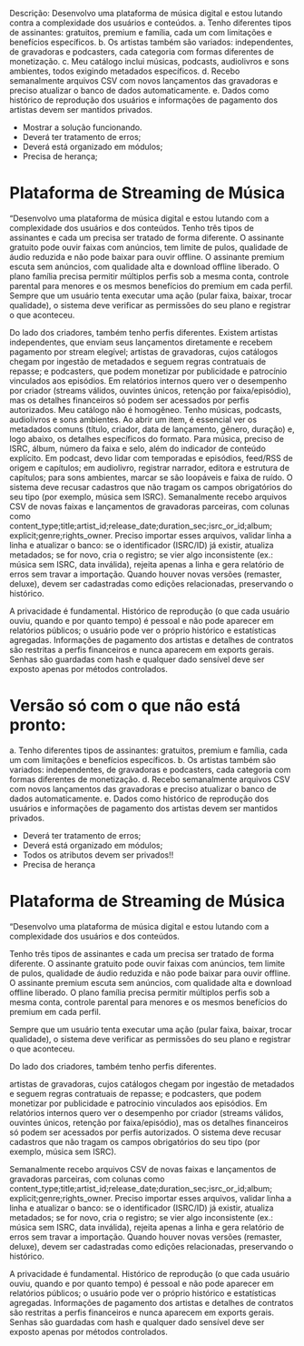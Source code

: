 Descrição: Desenvolvo uma plataforma de música digital e estou lutando contra a complexidade dos usuários e conteúdos. 
a. Tenho diferentes tipos de assinantes: gratuitos, premium e família, cada um com limitações e benefícios específicos. 
b. Os artistas também são variados: independentes, de gravadoras e podcasters, cada categoria com formas diferentes de monetização. 
c. Meu catálogo inclui músicas, podcasts, audiolivros e sons ambientes, todos exigindo metadados específicos. 
d. Recebo semanalmente arquivos CSV com novos lançamentos das gravadoras e preciso atualizar o banco de dados automaticamente. 
e. Dados como histórico de reprodução dos usuários e informações de pagamento dos artistas devem ser mantidos privados.

* Mostrar a solução funcionando.
* Deverá ter tratamento de erros;
* Deverá está organizado em módulos;
* Precisa de herança;

# Plataforma de Streaming de Música

“Desenvolvo uma plataforma de música digital e estou lutando com a complexidade dos usuários e dos conteúdos. Tenho três tipos de assinantes e cada um precisa ser tratado de forma 
diferente. O assinante gratuito pode ouvir faixas com anúncios, tem limite de pulos, qualidade de áudio reduzida e não pode baixar para ouvir offline. O assinante premium escuta sem
anúncios, com qualidade alta e download offline liberado. O plano família precisa permitir múltiplos perfis sob a mesma conta, controle parental para menores e os mesmos benefícios 
do premium em cada perfil. Sempre que um usuário tenta executar uma ação (pular faixa, baixar, trocar qualidade), o sistema deve verificar as permissões do seu plano e registrar o 
que aconteceu.

Do lado dos criadores, também tenho perfis diferentes. Existem artistas independentes, que enviam seus lançamentos diretamente e recebem pagamento por stream elegível; 
artistas de gravadoras, cujos catálogos chegam por ingestão de metadados e seguem regras contratuais de repasse; e podcasters, que podem monetizar por publicidade e patrocínio 
vinculados aos episódios. Em relatórios internos quero ver o desempenho por criador (streams válidos, ouvintes únicos, retenção por faixa/episódio), mas os detalhes financeiros só 
podem ser acessados por perfis autorizados.
Meu catálogo não é homogêneo. Tenho músicas, podcasts, audiolivros e sons ambientes. Ao abrir um item, é essencial ver os metadados comuns (título, criador, data de lançamento, 
gênero, duração) e, logo abaixo, os detalhes específicos do formato. Para música, preciso de ISRC, álbum, número da faixa e selo, além do indicador de conteúdo explícito. 
Em podcast, devo lidar com temporadas e episódios, feed/RSS de origem e capítulos; em audiolivro, registrar narrador, editora e estrutura de capítulos; para sons ambientes, 
marcar se são loopáveis e faixa de ruído. O sistema deve recusar cadastros que não tragam os campos obrigatórios do seu tipo (por exemplo, música sem ISRC).
Semanalmente recebo arquivos CSV de novas faixas e lançamentos de gravadoras parceiras, com colunas como content_type;title;artist_id;release_date;duration_sec;isrc_or_id;album;
explicit;genre;rights_owner. Preciso importar esses arquivos, validar linha a linha e atualizar o banco: se o identificador (ISRC/ID) já existir, atualiza metadados; se for novo,
cria o registro; se vier algo inconsistente (ex.: música sem ISRC, data inválida), rejeita apenas a linha e gera relatório de erros sem travar a importação. Quando houver novas 
versões (remaster, deluxe), devem ser cadastradas como edições relacionadas, preservando o histórico.

A privacidade é fundamental. Histórico de reprodução (o que cada usuário ouviu, quando e por quanto tempo) é pessoal e não pode aparecer em relatórios públicos;
o usuário pode ver o próprio histórico e estatísticas agregadas. Informações de pagamento dos artistas e detalhes de contratos são restritas a perfis financeiros e nunca aparecem
em exports gerais. Senhas são guardadas com hash e qualquer dado sensível deve ser exposto apenas por métodos controlados.


# Versão só com o que não está pronto:

a. Tenho diferentes tipos de assinantes: gratuitos, premium e família, cada um com limitações e benefícios específicos. 
b. Os artistas também são variados: independentes, de gravadoras e podcasters, cada categoria com formas diferentes de monetização. 
d. Recebo semanalmente arquivos CSV com novos lançamentos das gravadoras e preciso atualizar o banco de dados automaticamente. 
e. Dados como histórico de reprodução dos usuários e informações de pagamento dos artistas devem ser mantidos privados.

* Deverá ter tratamento de erros;
* Deverá está organizado em módulos;
* Todos os atributos devem ser privados!!
* Precisa de herança

# Plataforma de Streaming de Música

“Desenvolvo uma plataforma de música digital e estou lutando com a complexidade dos usuários e dos conteúdos.

Tenho três tipos de assinantes e cada um precisa ser tratado de forma diferente. O assinante gratuito pode ouvir faixas com anúncios, tem limite de pulos,
qualidade de áudio reduzida e não pode baixar para ouvir offline. O assinante premium escuta sem anúncios, com qualidade alta e download offline liberado. O plano família 
precisa permitir múltiplos perfis sob a mesma conta, controle parental para menores e os mesmos benefícios do premium em cada perfil. 

Sempre que um usuário tenta executar uma ação (pular faixa, baixar, trocar qualidade), o sistema deve verificar as permissões do seu plano e registrar o que aconteceu.

Do lado dos criadores, também tenho perfis diferentes. 

artistas de gravadoras, cujos catálogos chegam por ingestão de
metadados e seguem regras contratuais de repasse; e podcasters, que podem monetizar por publicidade e patrocínio vinculados aos episódios. Em relatórios internos quero ver o 
desempenho por criador (streams válidos, ouvintes únicos, retenção por faixa/episódio), mas os detalhes financeiros só podem ser acessados por perfis autorizados.
O sistema deve recusar cadastros que não tragam os campos obrigatórios do seu tipo (por exemplo, música sem ISRC).

Semanalmente recebo arquivos CSV de novas faixas e lançamentos de gravadoras parceiras, com colunas como content_type;title;artist_id;release_date;duration_sec;isrc_or_id;album;
explicit;genre;rights_owner. Preciso importar esses arquivos, validar linha a linha e atualizar o banco: se o identificador (ISRC/ID) já existir, atualiza metadados; se for 
novo, cria o registro; se vier algo inconsistente (ex.: música sem ISRC, data inválida), rejeita apenas a linha e gera relatório de erros sem travar a importação.
Quando houver novas versões (remaster, deluxe), devem ser cadastradas como edições relacionadas, preservando o histórico.

A privacidade é fundamental. Histórico de reprodução (o que cada usuário ouviu, quando e por quanto tempo) é pessoal e não pode aparecer em relatórios públicos; o usuário pode 
ver o próprio histórico e estatísticas agregadas. Informações de pagamento dos artistas e detalhes de contratos são restritas a perfis financeiros e nunca aparecem em exports 
gerais. Senhas são guardadas com hash e qualquer dado sensível deve ser exposto apenas por métodos controlados.